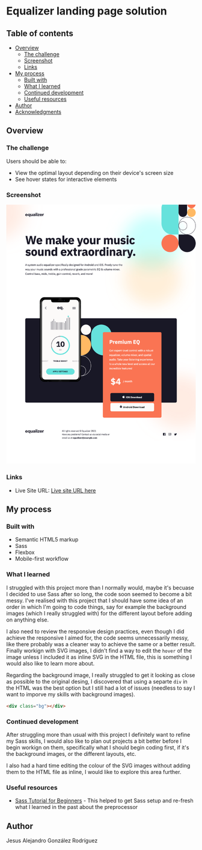 # Equalizer landing page solution

## Table of contents

- [Overview](#overview)
  - [The challenge](#the-challenge)
  - [Screenshot](#screenshot)
  - [Links](#links)
- [My process](#my-process)
  - [Built with](#built-with)
  - [What I learned](#what-i-learned)
  - [Continued development](#continued-development)
  - [Useful resources](#useful-resources)
- [Author](#author)
- [Acknowledgments](#acknowledgments)

## Overview

### The challenge

Users should be able to:

- View the optimal layout depending on their device's screen size
- See hover states for interactive elements

### Screenshot

![Equalizer landing page screenshot](./assets/project_screenshot.png)

### Links

- Live Site URL: [Live site URL here](https://thealexgonzo.github.io/equalizer-landing-page/)

## My process

### Built with

- Semantic HTML5 markup
- Sass
- Flexbox
- Mobile-first workflow

### What I learned

I struggled with this project more than I normally would, maybe it's becuase I decided to use Sass after so long, the code soon seemed to become a bit messy. I've realised with this project that I should have some idea of an order in which I'm going to code things, say for example the background images (which I really struggled with) for the different layout before adding on anything else.

I also need to review the responsive design practices, even though I did achieve the responsive I aimed for, the code seems unnecessarily messy, like there probably was a cleaner way to achieve the same or a better result.
Finally workign with SVG images, I didn't find a way to edit the `hover` of the image unless I included it as inline SVG in the HTML file, this is something I would also like to learn more about.

Regarding the background image, I really struggled to get it looking as close as possible to the original desing, I discovered that using a separte `div` in the HTML was the best option but I still had a lot of issues (needless to say I want to imporve my skills with background images).

```html
<div class="bg"></div>
```

### Continued development

After struggling more than usual with this project I definitely want to refine my Sass skills, I would also like to plan out projects a bit better before I begin workign on them, specifically what I should begin coding first, if it's the background images, or the different layouts, etc.

I also had a hard time editing the colour of the SVG images without adding them to the HTML file as inline, I would like to explore this area further.

### Useful resources

- [Sass Tutorial for Beginners](https://www.youtube.com/watch?v=_a5j7KoflTs&t=743s&ab_channel=freeCodeCamp.org) - This helped to get Sass setup and re-fresh what I learned in the past about the preprocessor

## Author

Jesus Alejandro González Rodríguez
